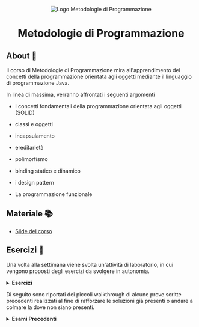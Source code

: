 <div align="center">

![Logo Metodologie di Programmazione](https://logos-world.net/wp-content/uploads/2022/07/Java-Symbol.png)
# Metodologie di Programmazione

</div>

## About 🔎

Il corso di Metodologie di Programmazione mira all'apprendimento dei concetti della programmazione orientata agli oggetti mediante il linguaggio di programmazione Java.

In linea di massima, verranno affrontati i seguenti argomenti

- I concetti fondamentali della programmazione orientata agli oggetti (SOLID)

- classi e oggetti

- incapsulamento

- ereditarietà

- polimorfismo

- binding statico e dinamico

- i design pattern

- La programmazione funzionale

## Materiale 📚

- [Slide del corso](https://classroom.google.com/u/1/c/NTkzNzA4NTg3MDU5?cjc=j3msarm)

## Esercizi 📝

Una volta alla settimana viene svolta un'attività di laboratorio, in cui vengono proposti degli esercizi da svolgere in autonomia.

<details closed>
	<summary> <strong> Esercizi </strong> </summary>

- <details closed>
	<summary> Esercizi Capitolo 2</summary>

	- [Esercizio 1](https://github.com/FedVlogger17/Uni-Notes/tree/main/Primo%20Anno/Secondo%20Semestre/Metodologie%20di%20Programmazione/Esercizi/Esercizi%20Capitolo%202/Esercizio_1)

	- [Esercizio 2](https://github.com/FedVlogger17/Uni-Notes/tree/main/Primo%20Anno/Secondo%20Semestre/Metodologie%20di%20Programmazione/Esercizi/Esercizi%20Capitolo%202/Esercizio_2)

	- [Esercizio 3](https://github.com/FedVlogger17/Uni-Notes/tree/main/Primo%20Anno/Secondo%20Semestre/Metodologie%20di%20Programmazione/Esercizi/Esercizi%20Capitolo%202/Esercizio_3)

	- [Esercizio 4](https://github.com/FedVlogger17/Uni-Notes/tree/main/Primo%20Anno/Secondo%20Semestre/Metodologie%20di%20Programmazione/Esercizi/Esercizi%20Capitolo%202/Esercizio_4)

	- [Esercizio 5](https://github.com/FedVlogger17/Uni-Notes/tree/main/Primo%20Anno/Secondo%20Semestre/Metodologie%20di%20Programmazione/Esercizi/Esercizi%20Capitolo%202/Esercizio_5)

	- [Esercizio 6](https://github.com/FedVlogger17/Uni-Notes/tree/main/Primo%20Anno/Secondo%20Semestre/Metodologie%20di%20Programmazione/Esercizi/Esercizi%20Capitolo%202/Esercizio_6)

	- [Esercizio 7](https://github.com/FedVlogger17/Uni-Notes/tree/main/Primo%20Anno/Secondo%20Semestre/Metodologie%20di%20Programmazione/Esercizi/Esercizi%20Capitolo%202/Esercizio_7)

	- [Esercizio 8](https://github.com/FedVlogger17/Uni-Notes/tree/main/Primo%20Anno/Secondo%20Semestre/Metodologie%20di%20Programmazione/Esercizi/Esercizi%20Capitolo%202/Esercizio_8)

	- [Esercizio 9](https://github.com/FedVlogger17/Uni-Notes/tree/main/Primo%20Anno/Secondo%20Semestre/Metodologie%20di%20Programmazione/Esercizi/Esercizi%20Capitolo%202/Esercizio_9)

	- [Esercizio 10](https://github.com/FedVlogger17/Uni-Notes/tree/main/Primo%20Anno/Secondo%20Semestre/Metodologie%20di%20Programmazione/Esercizi/Esercizi%20Capitolo%202/Esercizio_10)

	- [Esercizio 11](https://github.com/FedVlogger17/Uni-Notes/tree/main/Primo%20Anno/Secondo%20Semestre/Metodologie%20di%20Programmazione/Esercizi/Esercizi%20Capitolo%202/Esercizio_11)

	- [Esercizio 12](https://github.com/FedVlogger17/Uni-Notes/tree/main/Primo%20Anno/Secondo%20Semestre/Metodologie%20di%20Programmazione/Esercizi/Esercizi%20Capitolo%202/Esercizio_12)

	- [Esercizio 13](https://github.com/FedVlogger17/Uni-Notes/tree/main/Primo%20Anno/Secondo%20Semestre/Metodologie%20di%20Programmazione/Esercizi/Esercizi%20Capitolo%202/Esercizio_13)

	- [Esercizio 14](https://github.com/FedVlogger17/Uni-Notes/tree/main/Primo%20Anno/Secondo%20Semestre/Metodologie%20di%20Programmazione/Esercizi/Esercizi%20Capitolo%202/Esercizio_14)

	- [Esercizio 15](https://github.com/FedVlogger17/Uni-Notes/tree/main/Primo%20Anno/Secondo%20Semestre/Metodologie%20di%20Programmazione/Esercizi/Esercizi%20Capitolo%202/Esercizio_15)

	- [Esercizio 16](https://github.com/FedVlogger17/Uni-Notes/tree/main/Primo%20Anno/Secondo%20Semestre/Metodologie%20di%20Programmazione/Esercizi/Esercizi%20Capitolo%202/Esercizio_16)

	- [Esercizio 17](https://github.com/FedVlogger17/Uni-Notes/tree/main/Primo%20Anno/Secondo%20Semestre/Metodologie%20di%20Programmazione/Esercizi/Esercizi%20Capitolo%202/Esercizio_17)

	- [Esercizio 18](https://github.com/FedVlogger17/Uni-Notes/tree/main/Primo%20Anno/Secondo%20Semestre/Metodologie%20di%20Programmazione/Esercizi/Esercizi%20Capitolo%202/Esercizio_18)

	- [Esercizio 19](https://github.com/FedVlogger17/Uni-Notes/tree/main/Primo%20Anno/Secondo%20Semestre/Metodologie%20di%20Programmazione/Esercizi/Esercizi%20Capitolo%202/Esercizio_19)

    </details>

- <details closed>
    <summary> Esercizi Capitolo 3</summary>

    - [Esercizio 1](https://github.com/FedVlogger17/Uni-Notes/tree/main/Primo%20Anno/Secondo%20Semestre/Metodologie%20di%20Programmazione/Esercizi/Esercizi%20Capitolo%203/Esercizio_1)

    - [Esercizio 2](https://github.com/FedVlogger17/Uni-Notes/tree/main/Primo%20Anno/Secondo%20Semestre/Metodologie%20di%20Programmazione/Esercizi/Esercizi%20Capitolo%203/Esercizio_2)

    - [Esercizio 3](https://github.com/FedVlogger17/Uni-Notes/tree/main/Primo%20Anno/Secondo%20Semestre/Metodologie%20di%20Programmazione/Esercizi/Esercizi%20Capitolo%203/Esercizio_3)

    - [Esercizio 4](https://github.com/FedVlogger17/Uni-Notes/tree/main/Primo%20Anno/Secondo%20Semestre/Metodologie%20di%20Programmazione/Esercizi/Esercizi%20Capitolo%203/Esercizio_4)

    - [Esercizio 5](https://github.com/FedVlogger17/Uni-Notes/tree/main/Primo%20Anno/Secondo%20Semestre/Metodologie%20di%20Programmazione/Esercizi/Esercizi%20Capitolo%203/Esercizio_5)

    - [Esercizio 6](https://github.com/FedVlogger17/Uni-Notes/tree/main/Primo%20Anno/Secondo%20Semestre/Metodologie%20di%20Programmazione/Esercizi/Esercizi%20Capitolo%203/Esercizio_6)

    - [Esercizio 7](https://github.com/FedVlogger17/Uni-Notes/tree/main/Primo%20Anno/Secondo%20Semestre/Metodologie%20di%20Programmazione/Esercizi/Esercizi%20Capitolo%203/Esercizio_7)

    - [Esercizio 8](https://github.com/FedVlogger17/Uni-Notes/tree/main/Primo%20Anno/Secondo%20Semestre/Metodologie%20di%20Programmazione/Esercizi/Esercizi%20Capitolo%203/Esercizio_8)

    - [Esercizio 9](https://github.com/FedVlogger17/Uni-Notes/tree/main/Primo%20Anno/Secondo%20Semestre/Metodologie%20di%20Programmazione/Esercizi/Esercizi%20Capitolo%203/Esercizio_9)

    - [Esercizio 10](https://github.com/FedVlogger17/Uni-Notes/tree/main/Primo%20Anno/Secondo%20Semestre/Metodologie%20di%20Programmazione/Esercizi/Esercizi%20Capitolo%203/Esercizio_10)

    - [Esercizio 11](https://github.com/FedVlogger17/Uni-Notes/tree/main/Primo%20Anno/Secondo%20Semestre/Metodologie%20di%20Programmazione/Esercizi/Esercizi%20Capitolo%203/Esercizio_11)

    - [Esercizio 12](https://github.com/FedVlogger17/Uni-Notes/tree/main/Primo%20Anno/Secondo%20Semestre/Metodologie%20di%20Programmazione/Esercizi/Esercizi%20Capitolo%203/Esercizio_12)

    - [Esercizio 13](https://github.com/FedVlogger17/Uni-Notes/tree/main/Primo%20Anno/Secondo%20Semestre/Metodologie%20di%20Programmazione/Esercizi/Esercizi%20Capitolo%203/Esercizio_13)

    - [Esercizio 14](https://github.com/FedVlogger17/Uni-Notes/tree/main/Primo%20Anno/Secondo%20Semestre/Metodologie%20di%20Programmazione/Esercizi/Esercizi%20Capitolo%203/Esercizio_14)

    - [Esercizio 15](https://github.com/FedVlogger17/Uni-Notes/tree/main/Primo%20Anno/Secondo%20Semestre/Metodologie%20di%20Programmazione/Esercizi/Esercizi%20Capitolo%203/Esercizio_15)

    - [Esercizio 16](https://github.com/FedVlogger17/Uni-Notes/tree/main/Primo%20Anno/Secondo%20Semestre/Metodologie%20di%20Programmazione/Esercizi/Esercizi%20Capitolo%203/Esercizio_16)

    - [Esercizio 17](https://github.com/FedVlogger17/Uni-Notes/tree/main/Primo%20Anno/Secondo%20Semestre/Metodologie%20di%20Programmazione/Esercizi/Esercizi%20Capitolo%203/Esercizio_17)

    - [Esercizio 18](https://github.com/FedVlogger17/Uni-Notes/tree/main/Primo%20Anno/Secondo%20Semestre/Metodologie%20di%20Programmazione/Esercizi/Esercizi%20Capitolo%203/Esercizio_18)

    - [Esercizio 19](https://github.com/FedVlogger17/Uni-Notes/tree/main/Primo%20Anno/Secondo%20Semestre/Metodologie%20di%20Programmazione/Esercizi/Esercizi%20Capitolo%203/Esercizio_19)

    - [Esercizio 20](https://github.com/FedVlogger17/Uni-Notes/tree/main/Primo%20Anno/Secondo%20Semestre/Metodologie%20di%20Programmazione/Esercizi/Esercizi%20Capitolo%203/Esercizio_20)

    </details>

</details>

Di seguito sono riportati dei piccoli walkthrough di alcune prove scritte precedenti realizzati al fine di rafforzare le soluzioni già presenti o andare a colmare la dove non siano presenti.
<details closed>
	<summary> <strong> Esami Precedenti </strong> </summary>

- <details closed>
	<summary> 2021 </summary>

	- <details closed>
		<summary> Maggio </summary>

    	- [Walkthrough Esame 19 Maggio 2021](https://github.com/FedVlogger17/Uni-Notes/tree/main/Primo%20Anno/Secondo%20Semestre/Metodologie%20di%20Programmazione/Esami%20precedenti/2021/Maggio/Esame%2019%20Maggio%202021)

  		</details>

	</details>

- <details closed>
	<summary> 2023 </summary>

	- <details closed>
		<summary> Maggio </summary>

    	- [Walkthrough Esame 17 Maggio 2023](https://github.com/FedVlogger17/Uni-Notes/tree/main/Primo%20Anno/Secondo%20Semestre/Metodologie%20di%20Programmazione/Esami%20precedenti/2023/Maggio/Esame%2017%20Maggio%202023)

		</details>

	- <details closed>
		<summary> Giugno </summary>

		- [Walkthrough Esame 13 Giugno 2023](https://github.com/FedVlogger17/Uni-Notes/tree/main/Primo%20Anno/Secondo%20Semestre/Metodologie%20di%20Programmazione/Esami%20precedenti/2023/Giugno/Esame%2013%20Giugno%202023)

		</details>

	- <details closed>
		<summary> Luglio </summary>

		- [Walkthrough Esame 13 Luglio 2023](https://github.com/FedVlogger17/Uni-Notes/tree/main/Primo%20Anno/Secondo%20Semestre/Metodologie%20di%20Programmazione/Esami%20precedenti/2023/Luglio/Esame%2013%20Luglio%202023)

		</details>

	</details>

</details>
